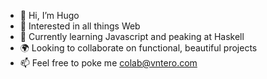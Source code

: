 - 👋 Hi, I’m Hugo
- 👀 Interested in all things Web
- 🌱 Currently learning Javascript and peaking at Haskell
- 🌍 Looking to collaborate on functional, beautiful projects
- 📫 Feel free to poke me colab@vntero.com

<!---
vntero/vntero is a ✨ special ✨ repository because its `README.md` (this file) appears on your GitHub profile.
You can click the Preview link to take a look at your changes.
--->
